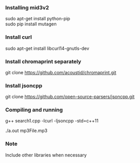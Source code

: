 ### Installing mid3v2

sudo apt-get install python-pip  
sudo pip install mutagen 

### Install curl 

sudo apt-get install libcurl14-gnutls-dev 

### Install chromaprint separately

git clone https://github.com/acoustid/chromaprint.git

### Install jsoncpp 

git clone https://github.com/open-source-parsers/jsoncpp.git 

### Compiling and running

g++ search1.cpp -lcurl -ljsoncpp -std=c++11

./a.out mp3File.mp3

### Note 

Include other libraries when necessary



